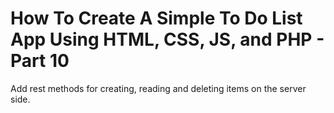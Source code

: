 # How To Create A Simple To Do List App Using HTML, CSS, JS, and PHP - Part 10

Add rest methods for creating, reading and deleting items on the server side.